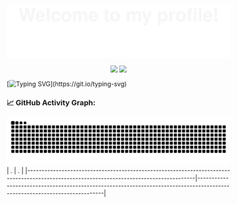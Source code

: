 ![](assets/Bottom_up.svg)

<!--   my-icons -->
<p align="center">
    <a href="https://github.com/wangzhengsi/wangzhengsi"><img src="https://img.shields.io/badge/status-updating-brightgreen.svg"></a>
    <a href="https://github.com/python/cpython"><img src="https://img.shields.io/badge/Java-3.10-FF1493.svg"></a>
</p>

<!--   my-header-img -->



<!--   my-ticker -->    
[![Typing SVG](https://readme-typing-svg.herokuapp.com?color=%2336BCF7&center=true&vCenter=true&width=600&lines=你+瞅+啥+?;再+看+一+眼+试+试?)](https://git.io/typing-svg)




<!--   GitHub stats graph -->
### 📈 GitHub Activity Graph:
![BEPb's github activity graph](https://raw.githubusercontent.com/BEPb/BEPb/output/github-contribution-grid-snake.svg)
| .                                                                                                                                       | .                                                                                                                         |
|-----------------------------------------------------------------------------------------------------------------------------------------|---------------------------------------------------------------------------------------------------------------------------|
